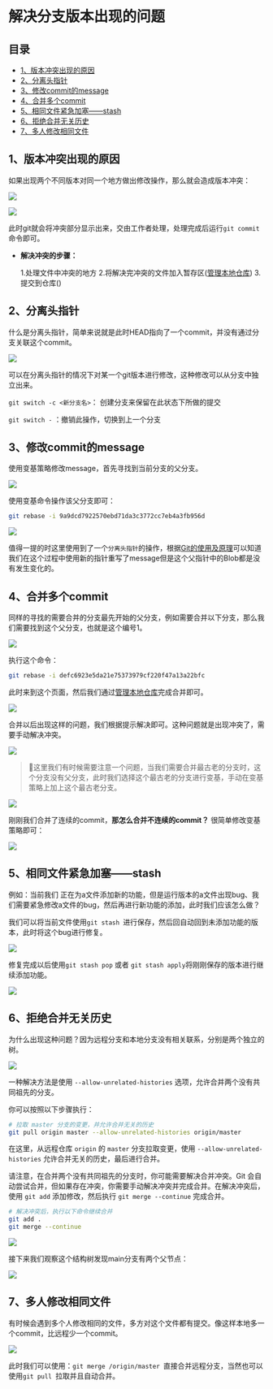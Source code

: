 # 解决分支版本出现的问题

## 目录

-   [1、版本冲突出现的原因](#1版本冲突出现的原因)
-   [2、分离头指针](#2分离头指针)
-   [3、修改commit的message](#3修改commit的message)
-   [4、合并多个commit](#4合并多个commit)
-   [5、相同文件紧急加塞——stash](#5相同文件紧急加塞stash)
-   [6、拒绝合并无关历史](#6拒绝合并无关历史)
-   [7、多人修改相同文件](#7多人修改相同文件)

## 1、版本冲突出现的原因

如果出现两个不同版本对同一个地方做出修改操作，那么就会造成版本冲突：

![](image/image_LRs4FaBP_B.png)

![](image/image_doqyUORMaV.png)

此时git就会将冲突部分显示出来，交由工作者处理，处理完成后运行`git commit` 命令即可。

-   **解决冲突的步骤：**

    1.处理文件中冲突的地方
    2.将解决完冲突的文件加入暂存区([管理本地仓库](../Git基本命令模块/管理本地仓库/管理本地仓库.md "管理本地仓库"))
    3.提交到仓库()

## 2、分离头指针

什么是分离头指针，简单来说就是此时HEAD指向了一个commit，并没有通过分支关联这个commit。

![](image/image_q9NKt9UvZs.png)

可以在分离头指针的情况下对某一个git版本进行修改，这种修改可以从分支中独立出来。

`git switch -c <新分支名>`： 创建分支来保留在此状态下所做的提交

`git switch -` ：撤销此操作，切换到上一个分支

## 3、修改commit的message

使用变基策略修改message，首先寻找到当前分支的父分支。

![](image/image_e6OL3vrkrr.png)

使用变基命令操作该父分支即可：

```bash
git rebase -i 9a9dcd7922570ebd71da3c3772cc7eb4a3fb956d

```

![](image/image_3riRwCxF7u.png)

值得一提的时这里使用到了一个`分离头指针`的操作，根据[Git的使用及原理](../Git的使用及原理/Git的使用及原理.md "Git的使用及原理")可以知道我们在这个过程中使用新的指针重写了message但是这个父指针中的Blob都是没有发生变化的。

## 4、合并多个commit

同样的寻找的需要合并的分支最先开始的父分支，例如需要合并以下分支，那么我们需要找到这个父分支，也就是这个编号1。

![](image/image_BlcrDtxZ-4.png)

执行这个命令：

```bash
git rebase -i defc6923e5da21e75373979cf220f47a13a22bfc
```

此时来到这个页面，然后我们通过[管理本地仓库](../Git基本命令模块/管理本地仓库/管理本地仓库.md "管理本地仓库")完成合并即可。

![](image/image_1QlhQc7Q9F.png)

合并以后出现这样的问题，我们根据提示解决即可。这种问题就是出现冲突了，需要手动解决冲突。

![](image/image_Lrl5JuhRjG.png)

> 📌这里我们有时候需要注意一个问题，当我们需要合并最古老的分支时，这个分支没有父分支，此时我们选择这个最古老的分支进行变基，手动在变基策略上加上这个最古老分支。

![](image/image_RqrNUdYL9V.png)

刚刚我们合并了连续的commit，**那怎么合并不连续的commit？** 很简单修改变基策略即可：

![](image/image_55fVgZI_A2.png)

## 5、相同文件紧急加塞——stash

例如：当前我们 正在为a文件添加新的功能，但是运行版本的a文件出现bug、我们需要紧急修改a文件的bug，然后再进行新功能的添加，此时我们应该怎么做？

我们可以将当前文件使用`git stash `进行保存，然后回自动回到未添加功能的版本，此时将这个bug进行修复。

![](image/image_pnguCVy4Zn.png)

修复完成以后使用`git stash pop` 或者 `git stash apply`将刚刚保存的版本进行继续添加功能。

![](image/image_YDehoKtrcw.png)

## 6、拒绝合并无关历史

为什么出现这种问题？因为远程分支和本地分支没有相关联系，分别是两个独立的树。

![](image/image_UY2r1zrcyn.png)

一种解决方法是使用 `--allow-unrelated-histories` 选项，允许合并两个没有共同祖先的分支。

你可以按照以下步骤执行：

```bash
# 拉取 master 分支的变更，并允许合并无关的历史
git pull origin master --allow-unrelated-histories origin/master
```

在这里，从远程仓库 `origin` 的 `master` 分支拉取变更，使用 `--allow-unrelated-histories` 允许合并无关的历史，最后进行合并。

请注意，在合并两个没有共同祖先的分支时，你可能需要解决合并冲突。Git 会自动尝试合并，但如果存在冲突，你需要手动解决冲突并完成合并。在解决冲突后，使用 `git add` 添加修改，然后执行 `git merge --continue` 完成合并。

```bash
# 解决冲突后，执行以下命令继续合并
git add .
git merge --continue
```

![](image/image_anzxa1SG3A.png)

接下来我们观察这个结构树发现main分支有两个父节点：

![](image/image_2EugxLKhpM.png)

## 7、多人修改相同文件

有时候会遇到多个人修改相同的文件，多方对这个文件都有提交。像这样本地多一个commit，比远程少一个commit。

![](image/image_Pt3-A5q4Sr.png)

此时我们可以使用：`git merge /origin/master `直接合并远程分支，当然也可以使用`git pull `拉取并且自动合并。
